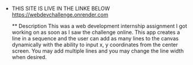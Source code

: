 * THIS SITE IS LIVE IN THE LINKE BELOW
  https://webdevchallenge.onrender.com

  ** Description
  This was a web development internship assignment I got
  working on as soon as I saw the challenge online.
  This app creates a line in a sequence and the user
  can add as many lines to the canvas dynamically
  with the ability to input x, y coordinates from
  the center screen.
  You may add multiple lines and you may change
  the line width when desired.
